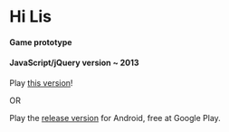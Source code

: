 # Hi Lis
#### Game prototype
#### JavaScript/jQuery version ~ 2013

Play [this version](https://lousousa.github.io/hi-lis-prototype)!

OR

Play the [release version](https://play.google.com/store/apps/details?id=com.luisfelipesousa.hilis) for Android, free at Google Play.